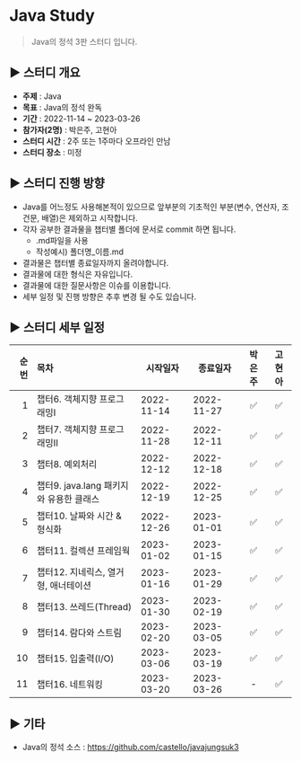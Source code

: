 Java Study
=============
> Java의 정석 3판 스터디 입니다.

## :arrow_forward: 스터디 개요
* **주제** : Java
* **목표** : Java의 정석 완독
* **기간** : 2022-11-14 ~ 2023-03-26
* **참가자(2명)** : 박은주, 고현아
* **스터디 시간** : 2주 또는 1주마다 오프라인 만남
* **스터디 장소** : 미정

##  :arrow_forward: 스터디 진행 방향
* Java를 어느정도 사용해본적이 있으므로 앞부분의 기초적인 부분(변수, 연산자, 조건문, 배열)은 제외하고 시작합니다.
* 각자 공부한 결과물을 챕터별 폴더에 문서로 commit 하면 됩니다.
  * .md파일을 사용
  * 작성예시) 폴더명_이름.md
* 결과물은 챕터별 종료일자까지 올려야합니다.
* 결과물에 대한 형식은 자유입니다.
* 결과물에 대한 질문사항은 이슈를 이용합니다.
* 세부 일정 및 진행 방향은 추후 변경 될 수도 있습니다.

## :arrow_forward: 스터디 세부 일정
| 순번 | 목차              | 시작일자 | 종료일자 | 박은주 | 고현아 |
| ------: | :---------------| -------|-------|:-------:|:-------:|
| 1 | 챕터6. 객체지향 프로그래밍Ⅰ | 2022-11-14 | 2022-11-27 | :white_check_mark: | :white_check_mark: |
| 2 | 챕터7. 객체지향 프로그래밍Ⅱ | 2022-11-28 | 2022-12-11 | :white_check_mark: | :white_check_mark: |
| 3 | 챕터8. 예외처리 | 2022-12-12 | 2022-12-18 | :white_check_mark: | :white_check_mark: |
| 4 | 챕터9. java.lang 패키지와 유용한 클래스 | 2022-12-19 | 2022-12-25 | :white_check_mark: | :white_check_mark: |
| 5 | 챕터10. 날짜와 시간 & 형식화 | 2022-12-26 | 2023-01-01 | :white_check_mark: | :white_check_mark: |
| 6 | 챕터11. 컬렉션 프레임웍 | 2023-01-02 | 2023-01-15 | :white_check_mark: | :white_check_mark: |
| 7 | 챕터12. 지네릭스, 열거형, 애너테이션 | 2023-01-16 | 2023-01-29 | :white_check_mark: | :white_check_mark: |
| 8 | 챕터13. 쓰레드(Thread) | 2023-01-30 | 2023-02-19 |:white_check_mark: | :white_check_mark: |
| 9 | 챕터14. 람다와 스트림 | 2023-02-20 | 2023-03-05 | :white_check_mark: | :white_check_mark: |
| 10 | 챕터15. 입출력(I/O) | 2023-03-06 | 2023-03-19 | :white_check_mark: | :white_check_mark: |
| 11 | 챕터16. 네트워킹 | 2023-03-20 | 2023-03-26 | - | :white_check_mark: |

## :arrow_forward: 기타
+ Java의 정석 소스 : https://github.com/castello/javajungsuk3

